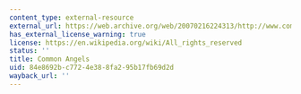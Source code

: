 ```yaml
---
content_type: external-resource
external_url: https://web.archive.org/web/20070216224313/http://www.commonangels.com:80/home.html
has_external_license_warning: true
license: https://en.wikipedia.org/wiki/All_rights_reserved
status: ''
title: Common Angels
uid: 84e8692b-c772-4e38-8fa2-95b17fb69d2d
wayback_url: ''
---
```

